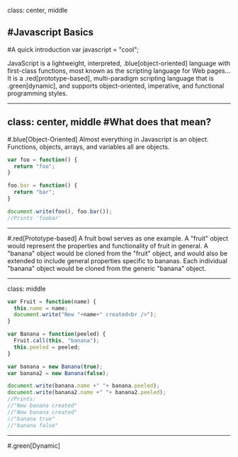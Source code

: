class: center, middle

#Javascript Basics
---
#A quick introduction
    var javascript = "cool";

JavaScript is a lightweight, interpreted, .blue[object-oriented] 
language with first-class functions, most known as the scripting language for Web pages... It is a .red[prototype-based], 
multi-paradigm scripting language that is .green[dynamic], and supports object-oriented, imperative, and 
functional programming styles.

---
class: center, middle
#What does that mean?
---
#.blue[Object-Oriented]
Almost everything in Javascript is an object. Functions, objects, arrays, and variables all are objects.

```javascript
var foo = function() {
  return "foo";
}

foo.bar = function() {
  return "bar";
}

document.write(foo(), foo.bar());
//Prints 'foobar'
```

---
#.red[Prototype-based]
A fruit bowl serves as one example. A "fruit" object would represent the properties and functionality of fruit 
in general. A "banana" object would be cloned from the "fruit" object, and would also be extended to include 
general properties specific to bananas. Each individual "banana" object would be cloned from the generic "banana" object.

---
class: middle
```javascript
var Fruit = function(name) {
  this.name = name;
  document.write("New "+name+" created<br />");
}

var Banana = function(peeled) {
  Fruit.call(this, "banana");
  this.peeled = peeled;
}

var banana = new Banana(true);
var banana2 = new Banana(false);

document.write(banana.name +" "+ banana.peeled);
document.write(banana2.name +" "+ banana2.peeled);
//Prints:
//"New banana created"
//"New banana created"
//"banana true"
//"banana false"
```
---
#.green[Dynamic]

